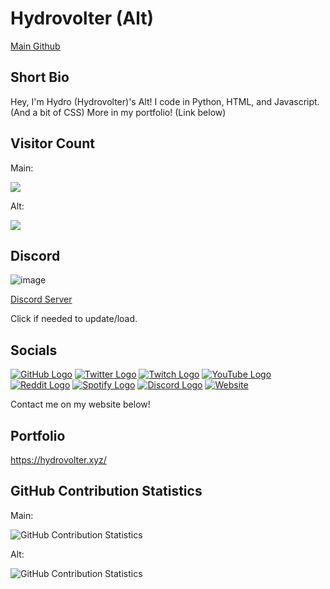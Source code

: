 # Hydrovolter (Alt)
[Main Github](https://github.com/Hydrovolter)

## Short Bio
Hey, I'm Hydro (Hydrovolter)'s Alt!
I code in Python, HTML, and Javascript. (And a bit of CSS)
More in my portfolio! (Link below)

## Visitor Count
Main:

<img src="https://profile-counter.glitch.me/hydrovolter/count.svg" />

Alt:

<img src="https://profile-counter.glitch.me/hydrovolter/count.svg" />
  

## Discord
<!-- [![Discord Server](https://discord.com/api/guilds/733146268364308532/widget.png?style=banner4)] (https://discord.com/invite/agoodmix) -->
![image](https://util.bruhmomentlol.repl.co/status/958298682044866631)

[Discord Server](https://discord.com/widget?id=965206866332356678&theme=dark)

Click if needed to update/load.





## Socials
[![GitHub Logo](https://icons.iconarchive.com/icons/limav/flat-gradient-social/64/Github-icon.png)](https://github.com/Hydrovolter)
[![Twitter Logo](https://icons.iconarchive.com/icons/limav/flat-gradient-social/64/Twitter-icon.png)](https://twitter.com/hydrovolter)
[![Twitch Logo](https://icons.iconarchive.com/icons/papirus-team/papirus-apps/64/gnome-twitch-icon.png)](https://twitch.tv/hydrovolter)
[![YouTube Logo](https://icons.iconarchive.com/icons/marcus-roberto/google-play/64/YouTube-icon.png)](https://www.youtube.com/channel/@hydrovolter?view_as=subscriber)
[![Reddit Logo](https://icons.iconarchive.com/icons/limav/flat-gradient-social/64/Reddit-icon.png)](https://www.reddit.com/user/Hydrovolter)
[![Spotify Logo](https://icons.iconarchive.com/icons/bokehlicia/pacifica/64/spotify-icon.png)](https://open.spotify.com/user/3kogdp4la37u7pd7rugded814)
[![Discord Logo](https://icons.iconarchive.com/icons/papirus-team/papirus-apps/64/discord-icon.png)](https://discord.com/users/958298682044866631)
[![Website](https://icons.iconarchive.com/icons/custom-icon-design/flatastic-11/64/Webpage-icon.png)](https://hydrovolter.xyz)

Contact me on my website below!

## Portfolio
https://hydrovolter.xyz/

## GitHub Contribution Statistics
Main:

![GitHub Contribution Statistics](https://github-readme-stats.vercel.app/api?username=hydrovolter)

Alt:

![GitHub Contribution Statistics](https://github-readme-stats.vercel.app/api?username=hydrocodez)